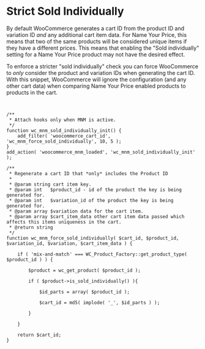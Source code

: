# Strict Sold Individually

By default WooCommerce generates a cart ID from the product ID and variation ID _and_ any additional cart item data. For Name Your Price, this means that two of the same products will be considered unique items if they have a different prices. This means that enabling the "Sold individually" setting for a Name Your Price product may not have the desired effect.

To enforce a stricter "sold individually" check you can force WooCommerce to _only_ consider the product and variation IDs when generating the cart ID. With this snippet, WooCommerce will ignore the configuration (and any other cart data) when comparing Name Your Price enabled products to products in the cart.


```[php]


/**
 * Attach hooks only when MNM is active.
 */
function wc_mnm_sold_individually_init() {
	add_filter( 'woocommerce_cart_id', 'wc_mnm_force_sold_individually', 10, 5 );
}
add_action( 'woocommerce_mnm_loaded', 'wc_mnm_sold_individually_init' );

/**
 * Regenerate a cart ID that *only* includes the Product ID
 *
 * @param string cart item key.
 * @param int   $product_id - id of the product the key is being generated for.
 * @param int   $variation_id of the product the key is being generated for.
 * @param array $variation data for the cart item.
 * @param array $cart_item_data other cart item data passed which affects this items uniqueness in the cart.
 * @return string 
 */
function wc_mnm_force_sold_individually( $cart_id, $product_id, $variation_id, $variation, $cart_item_data ) {

	if ( 'mix-and-match' === WC_Product_Factory::get_product_type( $product_id ) ) {

		$product = wc_get_product( $product_id );

		if ( $product->is_sold_individually() ){

			$id_parts = array( $product_id );

			$cart_id = md5( implode( '_', $id_parts ) );

		}

	}

	return $cart_id;
}
```